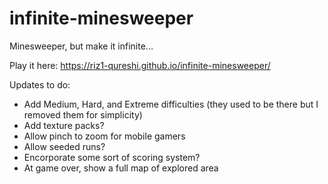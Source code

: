 # infinite-minesweeper
Minesweeper, but make it infinite...

Play it here: https://riz1-qureshi.github.io/infinite-minesweeper/

Updates to do:
- Add Medium, Hard, and Extreme difficulties (they used to be there but I removed them for simplicity)
- Add texture packs?
- Allow pinch to zoom for mobile gamers
- Allow seeded runs?
- Encorporate some sort of scoring system?
- At game over, show a full map of explored area
